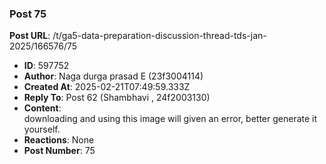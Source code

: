 ### Post 75
**Post URL**: /t/ga5-data-preparation-discussion-thread-tds-jan-2025/166576/75
- **ID**: 597752
- **Author**: Naga durga prasad E (23f3004114)
- **Created At**: 2025-02-21T07:49:59.333Z
- **Reply To**: Post 62 (Shambhavi , 24f2003130)
- **Content**:  
  downloading and using this image will given an error,  better generate it yourself.
- **Reactions**: None
- **Post Number**: 75

